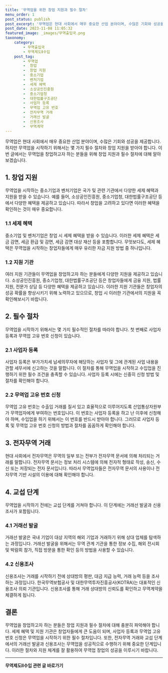 ```yaml
---
title: '무역업을 위한 창업 지원과 필수 절차'
menu_order: 1
post_status: publish
post_excerpt: '무역업은 현대 사회에서 매우 중요한 산업 분야이며, 수많은 기회와 성공을 제공합니다. 하지만 무역업을 시작하기 위해서는 몇 가지 필수 절차와 창업 지원을 받아야 합니다. 이번 글에서는 무역업을 창업하고자 하는 분들을 위해 창업 지원과 필수 절차에 대해 알아보겠습니다.'
post_date: 2023-11-08 11:05:32
featured_image: _images/무역출입국.png
taxonomy:
    category:
        - 무역출입국
        - 무역제도Ⅱ수입
    post_tag:
        - 무역업
        -  창업
        -  창업 지원
        -  중소기업
        -  벤처기업
        -  세제 혜택
        -  소상공인진흥원
        -  중소기업청
        -  대한법률구조공단
        -  사업자 등록
        -  무역업 고유 번호
        -  전자무역 거래
        -  거래선 발굴
        -  신용조사
        -  무역계약
---
```



무역업은 현대 사회에서 매우 중요한 산업 분야이며, 수많은 기회와 성공을 제공합니다. 하지만 무역업을 시작하기 위해서는 몇 가지 필수 절차와 창업 지원을 받아야 합니다. 이번 글에서는 무역업을 창업하고자 하는 분들을 위해 창업 지원과 필수 절차에 대해 알아보겠습니다. 

## 1. 창업 지원
무역업을 시작하는 중소기업과 벤처기업은 국가 및 관련 기관에서 다양한 세제 혜택과 지원을 받을 수 있습니다. 예를 들어, 소상공인진흥원, 중소기업청, 대한법률구조공단 등에서 다양한 혜택을 제공하고 있습니다. 따라서 창업을 고려하고 있다면 이러한 혜택을 확인하는 것이 매우 중요합니다.

### 1.1 세제 혜택
중소기업 및 벤처기업은 창업 시 세제 혜택을 받을 수 있습니다. 이러한 세제 혜택은 세금 감면, 세금 환급 및 감면, 세금 감면 대상 재산 등을 포함합니다. 무엇보다도, 세제 혜택은 무역업을 시작하는 창업자들에게 매우 유리한 자금 지원 방법 중 하나입니다.

### 1.2 지원 기관
여러 지원 기관들이 무역업을 창업하고자 하는 분들에게 다양한 지원을 제공하고 있습니다. 소상공인진흥원, 중소기업청, 대한법률구조공단 등은 창업자들에게 금융 지원, 법률 지원, 전문가 상담 등 다양한 혜택을 제공하고 있습니다. 이러한 지원 기관들은 창업자의 성공 확률을 향상시키기 위해 노력하고 있으므로, 창업 시 이러한 기관에서의 지원을 꼭 확인해보시기 바랍니다.

## 2. 필수 절차

무역업을 시작하기 위해서는 몇 가지 필수적인 절차를 따라야 합니다. 첫 번째로 사업자 등록과 무역업 고유 번호 신청이 있습니다.

### 2.1 사업자 등록
사업자 등록은 부가가치세 납세의무자에 해당하는 사업자 및 그에 관계된 사업 내용을 관할 세무서에 신고하는 것을 말합니다. 이 절차를 통해 무역업을 시작하고 수입업을 진행하기 위한 필수 조건을 충족할 수 있습니다. 사업자 등록 시에는 신중히 신청 방법 및 절차를 확인해야 합니다.

### 2.2 무역업 고유 번호 신청
무역업 고유 번호는 수출입 거래를 질서 있고 효율적으로 이루어지도록 산업통상자원부가 무역업자에게 부여하는 번호입니다. 이 번호는 사업자 등록을 하고 난 이후에 신청해야 하며, 수입업을 하기 위해서는 이 번호를 반드시 받아야 합니다. 그러므로 사업자 등록 및 무역업 고유 번호 신청의 방법과 절차를 꼼꼼하게 확인해야 합니다.

## 3. 전자무역 거래

현대 사회에서 전자무역은 무역의 일부 또는 전부가 전자무역 문서에 의해 처리되는 거래를 말합니다. 전자무역 문서는 정보 처리 시스템에 의해 전자적 형태로 작성, 송신, 수신 또는 저장되는 전자 문서입니다. 따라서 무역업자들은 전자무역 문서의 사용이나 전자무역 기반 시설의 이용에 대해 확인해야 합니다.

## 4. 교섭 단계

무역업을 시작하기 전에는 교섭 단계를 거쳐야 합니다. 이 단계에는 거래선 발굴과 신용조사가 포함됩니다.

### 4.1 거래선 발굴
거래선 발굴은 국내 기업이 대상 지역의 해외 기업과 거래하기 위해 상대 업체를 탐색하는 과정입니다. 거래선 발굴을 위해서는 무역 관계 기관을 통한 정보 수집, 해외 전시회 및 박람회 참가, 직접 방문을 통한 확인 등의 방법을 사용할 수 있습니다.

### 4.2 신용조사
신용조사는 거래를 시작하기 전에 상대방의 평판, 대금 지급 능력, 거래 능력 등을 조사하는 과정입니다. 한국무역보험공사 및 대한무역투자진흥공사(KOTRA)는 대표적인 신용조사 의뢰 기관입니다. 신용조사를 통해 거래 상대방의 신뢰도를 확인하고 무역계약을 체결하게 됩니다. 

## 결론

무역업을 창업하고자 하는 분들은 창업 지원과 필수 절차에 대해 충분히 파악해야 합니다. 세제 혜택 및 지원 기관은 창업자들에게 큰 도움이 되며, 사업자 등록과 무역업 고유 번호 신청은 무역업을 시작하기 위한 필수 절차입니다. 또한, 전자무역 거래와 교섭 단계에서의 거래선 발굴과 신용조사는 무역업을 성공적으로 수행하기 위해 중요한 단계입니다. 이러한 절차와 지원 체계를 잘 활용하여 무역업 창업의 성공을 이루시기 바랍니다.
<!-- wp:separator -->
<hr class="wp-block-separator has-alpha-channel-opacity"/>
<!-- /wp:separator -->

<!-- wp:group {"backgroundColor":"base","layout":{"type":"constrained"}} -->
<div class="wp-block-group has-base-background-color has-background"><!-- wp:paragraph {"align":"center","fontSize":"medium"} -->
<p class="has-text-align-center has-large-font-size"><strong>무역제도Ⅱ수입 관련 글 바로가기</strong></p>
<!-- /wp:paragraph -->


<!-- wp:latest-posts
{"categories":[{"id":14432,"count":19,"description":"","link":"https://uknowlaw.com/category/%eb%ac%b4%ec%97%ad%ec%a0%9c%eb%8f%84%e2%85%b1%ec%88%98%ec%9e%85/","name":"무역제도Ⅱ수입","slug":"무역제도Ⅱ수입","taxonomy":"category","parent":0,"meta":[],"_links":{"self":[{"href":"https://uknowlaw.com/wp-json/wp/v2/categories/14432"}],"collection":[{"href":"https://uknowlaw.com/wp-json/wp/v2/categories"}],"about":[{"href":"https://uknowlaw.com/wp-json/wp/v2/taxonomies/category"}],"wp:post_type":[{"href":"https://uknowlaw.com/wp-json/wp/v2/posts?categories=14432"}],"curies":[{"name":"wp","href":"https://api.w.org/{rel}","templated":true}]}}],"postsToShow":100,"excerptLength":28,"postLayout":"grid","columns":2,"featuredImageAlign":"left","featuredImageSizeSlug":"large","fontSize":"small"} /--></div>
<!-- /wp:group -->